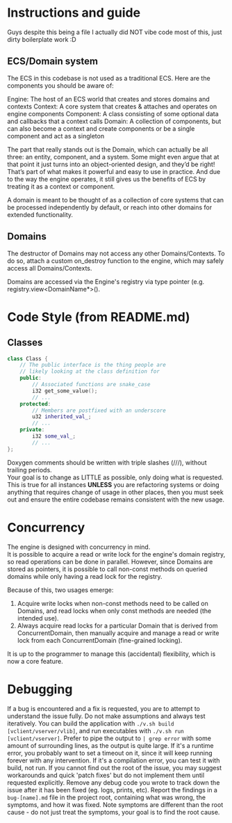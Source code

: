 # Instructions and guide

Guys despite this being a file I actually did NOT vibe code most of this, just dirty boilerplate work :D

## ECS/Domain system

The ECS in this codebase is not used as a traditional ECS. Here are the components you should be aware of:

Engine: The host of an ECS world that creates and stores domains and contexts
Context: A core system that creates & attaches and operates on engine components
Component: A class consisting of some optional data and callbacks that a context calls
Domain: A collection of components, but can also become a context and create components or be a single component and act
as a singleton

The part that really stands out is the Domain, which can actually be all three: an entity, component, and a system. Some
might even argue that at that point it just turns into an object-oriented design, and they’d be right! That’s part of
what makes it powerful and easy to use in practice. And due to the way the engine operates, it still gives us the
benefits of ECS by treating it as a context or component.

A domain is meant to be thought of as a collection of core systems that can be processed independently by default, or
reach into other domains for extended functionality.

## Domains

The destructor of Domains may not access any other Domains/Contexts. To do so, attach a custom on_destroy function to
the engine, which may safely access all Domains/Contexts.

Domains are accessed via the Engine's registry via type pointer (e.g. registry.view<DomainName*>().

# Code Style (from README.md)

## Classes

```c++
class Class {
    // The public interface is the thing people are
    // likely looking at the class definition for
    public:
        // Associated functions are snake_case
        i32 get_some_value();
        // ...
    protected:
        // Members are postfixed with an underscore
        u32 inherited_val_;
        // ...
    private:
        i32 some_val_;
        // ...
};
```

Doxygen comments should be written with triple slashes (///), without trailing periods.  
Your goal is to change as LITTLE as possible, only doing what is requested. This is true for all instances **UNLESS**
you are refactoring systems or doing anything that requires change of usage in other places, then you must seek out and
ensure the entire codebase remains consistent with the new usage.

# Concurrency

The engine is designed with concurrency in mind.  
It is possible to acquire a read or write lock for the engine's domain registry, so read operations can be
done in parallel. However, since Domains are stored as pointers, it is possible to call non-const methods
on queried domains while only having a read lock for the registry.

Because of this, two usages emerge:

1. Acquire write locks when non-const methods need to be called on Domains, and read locks when
   only const methods are needed (the intended use).
2. Always acquire read locks for a particular Domain that is derived from ConcurrentDomain,
   then manually acquire and manage a read or write lock from each ConcurrentDomain
   (fine-grained locking).

It is up to the programmer to manage this (accidental) flexibility, which is now a core feature.

# Debugging

If a bug is encountered and a fix is requested, you are to attempt to understand the issue fully. Do not make
assumptions and always test iteratively. You can build the application with `./v.sh build [vclient/vserver/vlib]`, and
run executables with `./v.sh run [vclient/vserver]`. Prefer to pipe the output to `| grep error` with some amount of surrounding
lines, as the output is quite large. If it's a runtime error, you probably want to set a timeout on it,
since it will keep running forever with any intervention. If it's a compilation error, you can test it with build, not
run. If you cannot find out the root of the issue, you may suggest workarounds and quick 'patch fixes' but do not
implement them until requested explicitly. Remove any debug code you wrote to track down the issue after it has been
fixed (eg. logs, prints, etc). Report the findings in a `bug-[name].md` file in the project root, containing what was
wrong, the symptoms, and how it was fixed. Note symptoms are different than the root cause - do not just treat the
symptoms, your goal is to find the root cause.  
